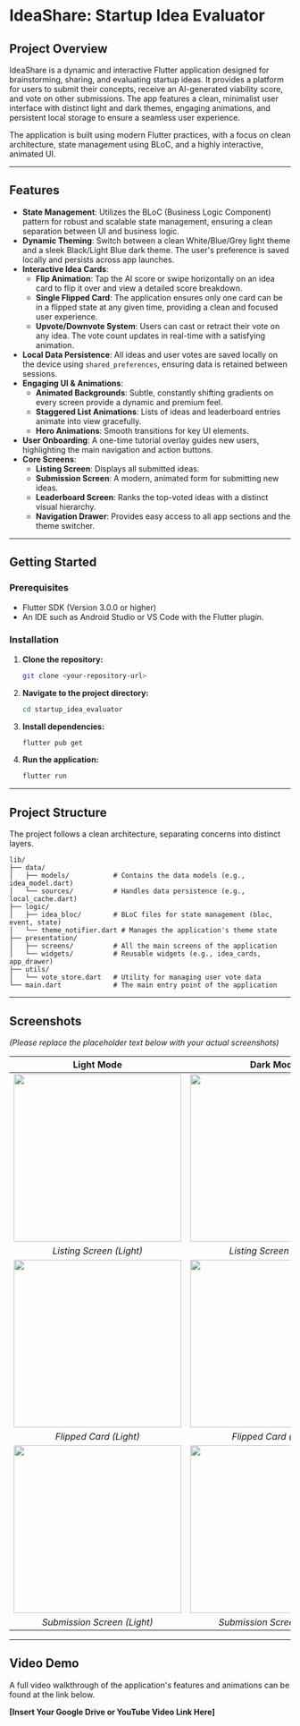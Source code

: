 # IdeaShare: Startup Idea Evaluator

## Project Overview

IdeaShare is a dynamic and interactive Flutter application designed for brainstorming, sharing, and evaluating startup ideas. It provides a platform for users to submit their concepts, receive an AI-generated viability score, and vote on other submissions. The app features a clean, minimalist user interface with distinct light and dark themes, engaging animations, and persistent local storage to ensure a seamless user experience.

The application is built using modern Flutter practices, with a focus on clean architecture, state management using BLoC, and a highly interactive, animated UI.

---

## Features

- **State Management**: Utilizes the BLoC (Business Logic Component) pattern for robust and scalable state management, ensuring a clean separation between UI and business logic.
- **Dynamic Theming**: Switch between a clean White/Blue/Grey light theme and a sleek Black/Light Blue dark theme. The user's preference is saved locally and persists across app launches.
- **Interactive Idea Cards**:
    - **Flip Animation**: Tap the AI score or swipe horizontally on an idea card to flip it over and view a detailed score breakdown.
    - **Single Flipped Card**: The application ensures only one card can be in a flipped state at any given time, providing a clean and focused user experience.
    - **Upvote/Downvote System**: Users can cast or retract their vote on any idea. The vote count updates in real-time with a satisfying animation.
- **Local Data Persistence**: All ideas and user votes are saved locally on the device using `shared_preferences`, ensuring data is retained between sessions.
- **Engaging UI & Animations**:
    - **Animated Backgrounds**: Subtle, constantly shifting gradients on every screen provide a dynamic and premium feel.
    - **Staggered List Animations**: Lists of ideas and leaderboard entries animate into view gracefully.
    - **Hero Animations**: Smooth transitions for key UI elements.
- **User Onboarding**: A one-time tutorial overlay guides new users, highlighting the main navigation and action buttons.
- **Core Screens**:
    - **Listing Screen**: Displays all submitted ideas.
    - **Submission Screen**: A modern, animated form for submitting new ideas.
    - **Leaderboard Screen**: Ranks the top-voted ideas with a distinct visual hierarchy.
    - **Navigation Drawer**: Provides easy access to all app sections and the theme switcher.

---

## Getting Started

### Prerequisites

- Flutter SDK (Version 3.0.0 or higher)
- An IDE such as Android Studio or VS Code with the Flutter plugin.

### Installation

1.  **Clone the repository:**
    ```sh
    git clone <your-repository-url>
    ```
2.  **Navigate to the project directory:**
    ```sh
    cd startup_idea_evaluator
    ```
3.  **Install dependencies:**
    ```sh
    flutter pub get
    ```
4.  **Run the application:**
    ```sh
    flutter run
    ```

---

## Project Structure

The project follows a clean architecture, separating concerns into distinct layers.

```
lib/
├── data/
│   ├── models/           # Contains the data models (e.g., idea_model.dart)
│   └── sources/          # Handles data persistence (e.g., local_cache.dart)
├── logic/
│   ├── idea_bloc/        # BLoC files for state management (bloc, event, state)
│   └── theme_notifier.dart # Manages the application's theme state
├── presentation/
│   ├── screens/          # All the main screens of the application
│   └── widgets/          # Reusable widgets (e.g., idea_cards, app_drawer)
├── utils/
│   └── vote_store.dart   # Utility for managing user vote data
└── main.dart             # The main entry point of the application
```

---

## Screenshots

*(Please replace the placeholder text below with your actual screenshots)*

| Light Mode | Dark Mode |
| :---: | :---: |
| <img src="[Insert Light Mode Listing Screen Screenshot Here]" width="300"> | <img src="[Insert Dark Mode Listing Screen Screenshot Here]" width="300"> |
| *Listing Screen (Light)* | *Listing Screen (Dark)* |
| <img src="[Insert Light Mode Card Back Screenshot Here]" width="300"> | <img src="[Insert Dark Mode Card Back Screenshot Here]" width="300"> |
| *Flipped Card (Light)* | *Flipped Card (Dark)* |
| <img src="[Insert Light Mode Submission Screen Screenshot Here]" width="300"> | <img src="[Insert Dark Mode Submission Screen Screenshot Here]" width="300"> |
| *Submission Screen (Light)* | *Submission Screen (Dark)* |

---

## Video Demo

A full video walkthrough of the application's features and animations can be found at the link below.

**[Insert Your Google Drive or YouTube Video Link Here]**

